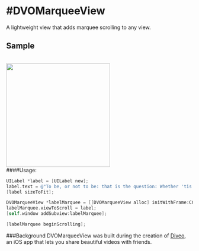 #DVOMarqueeView
====

A lightweight view that adds marquee scrolling to any view.

Sample
-------
<br>

<img src="./Demo/demo.gif" align="middle" width="280" />

<br>
####Usage:

```objective-c
UILabel *label = [UILabel new];
label.text = @"To be, or not to be: that is the question: Whether 'tis nobler in the mind to suffer...";
[label sizeToFit];

DVOMarqueeView *labelMarquee = [[DVOMarqueeView alloc] initWithFrame:CGRectMake(0, 0, 320, 100)];
labelMarquee.viewToScroll = label;
[self.window addSubview:labelMarquee];

[labelMarquee beginScrolling];
```

###Background
DVOMarqueeView was built during the creation of [Diveo](http://appstore.com/diveo), an iOS app that lets you share beautiful videos with friends.
